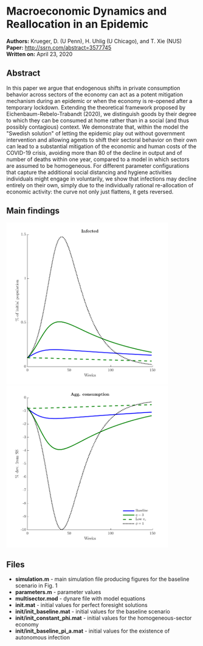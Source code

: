 # Macroeconomic Dynamics and Reallocation in an Epidemic
**Authors:** Krueger, D. (U Penn), H. Uhlig (U Chicago), and T. Xie (NUS)\
**Paper:** <http://ssrn.com/abstract=3577745>\
**Written on:** April 23, 2020

## Abstract
In this paper we argue that endogenous shifts in private consumption behavior across sectors of the economy can act as a potent mitigation mechanism during an epidemic or when the economy is re-opened after a temporary lockdown. Extending the theoretical framework proposed by Eichenbaum-Rebelo-Trabandt (2020), we distinguish goods by their degree to which they can be consumed at home rather than in a social (and thus possibly contagious) context. We demonstrate that, within the model the "Swedish solution" of letting the epidemic play out without government intervention and allowing agents to shift their sectoral behavior on their own can lead to a substantial mitigation of the economic and human costs of the COVID-19 crisis, avoiding more than 80 of the decline in output and of number of deaths within one year, compared to a model in which sectors are assumed to be homogeneous.  For different parameter configurations that capture the additional social distancing and hygiene activities individuals might engage in voluntarily, we show that infections may decline entirely on their own, simply due to the individually rational re-allocation of economic activity: the curve not only just flattens, it gets reversed.

## Main findings
<img src="results/fig_I.png" width="425"/> <img src="results/fig_C.png" width="425"/>

## Files

- **simulation.m** - main simulation file producing figures for the baseline scenario in Fig. 1
- **parameters.m** - parameter values
- **multisector.mod** - dynare file with model equations
- **init.mat** - initial values for perfect foresight solutions
- **init/init_baseline.mat** - initial values for the baseline scenario
- **init/init_constant_phi.mat** - initial values for the homogeneous-sector economy
- **init/init_baseline_pi_a.mat** - initial values for the existence of autonomous infection